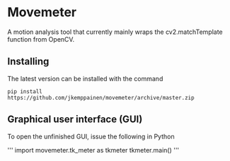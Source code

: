 <h1>Movemeter</h1>
A motion analysis tool that currently mainly wraps the cv2.matchTemplate function from OpenCV.

<h2>Installing</h2>

The latest version can be installed with the command

```
pip install https://github.com/jkemppainen/movemeter/archive/master.zip
```


<h2>Graphical user interface (GUI)</h2>

To open the unfinished GUI, issue the following in Python

'''
import movemeter.tk_meter as tkmeter
tkmeter.main()
'''

